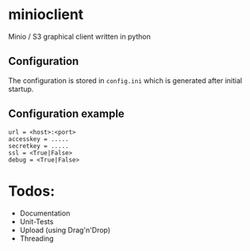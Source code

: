 # minioclient
Minio / S3 graphical client written in python

## Configuration

The configuration is stored in `config.ini` which is generated after initial startup.

## Configuration example

```
url = <host>:<port>
accesskey = .....
secretkey = .....
ssl = <True|False>
debug = <True|False>
```

# Todos:

- Documentation
- Unit-Tests
- Upload (using Drag'n'Drop)
- Threading
